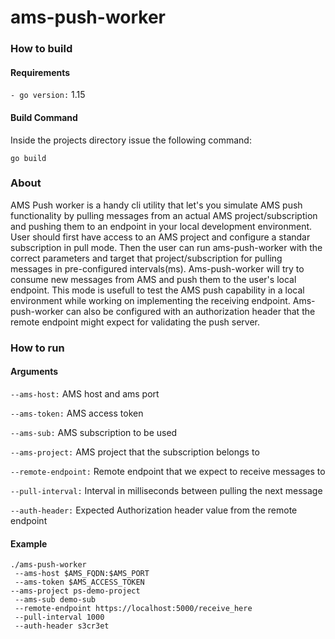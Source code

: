 # ams-push-worker

### How to build

#### Requirements
`- go version:` 1.15

#### Build Command

Inside the projects directory issue the following command:

```
go build
```

### About

AMS Push worker is a handy cli utility that let's you simulate AMS push functionality by pulling messages from an actual AMS project/subscription and pushing them to an endpoint in your local development environment. User should first have access to an AMS project and configure a standar subscription in pull mode. Then the user can run ams-push-worker with the correct parameters and target that project/subscription for pulling messages in pre-configured intervals(ms). Ams-push-worker will try to consume new messages from AMS and push them to the user's local endpoint.
This mode is usefull to test the AMS push capability in a local environment while working on implementing the receiving endpoint. Ams-push-worker can also be configured with an authorization header that the remote endpoint might expect for validating the push server. 

### How to run

#### Arguments

`--ams-host:` AMS host and ams port

`--ams-token:` AMS access token

`--ams-sub:` AMS subscription to be used

`--ams-project:` AMS project that the subscription belongs to

`--remote-endpoint:` Remote endpoint that we expect to receive messages to

`--pull-interval:` Interval in milliseconds between pulling the next message 

`--auth-header:` Expected Authorization header value from the remote endpoint

#### Example

```
./ams-push-worker
 --ams-host $AMS_FQDN:$AMS_PORT
 --ams-token $AMS_ACCESS_TOKEN
--ams-project ps-demo-project
 --ams-sub demo-sub
 --remote-endpoint https://localhost:5000/receive_here
 --pull-interval 1000
 --auth-header s3cr3et
```
